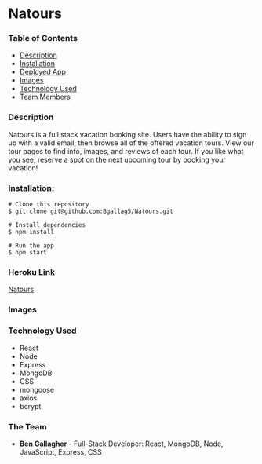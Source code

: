 # Natours 

### Table of Contents

* [Description](#description)
* [Installation](#installation)
* [Deployed App](#heroku-link)
* [Images](#images)
* [Technology Used](#technology-used)
* [Team Members](#the-team)

### Description

Natours is a full stack vacation booking site. Users have the ability to sign up with a valid email, then browse all of the offered vacation tours. View our tour pages to find info, images, and reviews of each tour. If you like what you see, reserve a spot on the next upcoming tour by booking your vacation!   
 

### Installation:
```
# Clone this repository
$ git clone git@github.com:Bgallag5/Natours.git

# Install dependencies
$ npm install

# Run the app
$ npm start
```

### Heroku Link
[Natours](https://bg-natours.herokuapp.com/)

### Images


### Technology Used
* React
* Node
* Express
* MongoDB
* CSS
* mongoose
* axios
* bcrypt


### The Team
* **Ben Gallagher** - Full-Stack Developer: React, MongoDB, Node, JavaScript, Express, CSS
